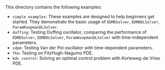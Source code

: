 
This directory contains the following examples:

- `simple examples`: These examples are designed to help beginners get started. They demonstrate the basic usage of `EDMDSolver`, `EDMDDLSolver`, `ParamKoopmanDLSolver`.
- `duffing`: Testing Duffing oscillator, comparing the performance of `EDMDSolver`, `EDMDDLSolver`, `ParamKoopmanDLSolver` with time-independent parameters.
- `vdpm`: Testing Van der Pol oscillator with time-dependent parameters.
- `fhn`: Testing on FitzHugh-Nagumo PDE.
- `kdv control`: Solving an optimal control problem with Korteweg-de Vries PDE.